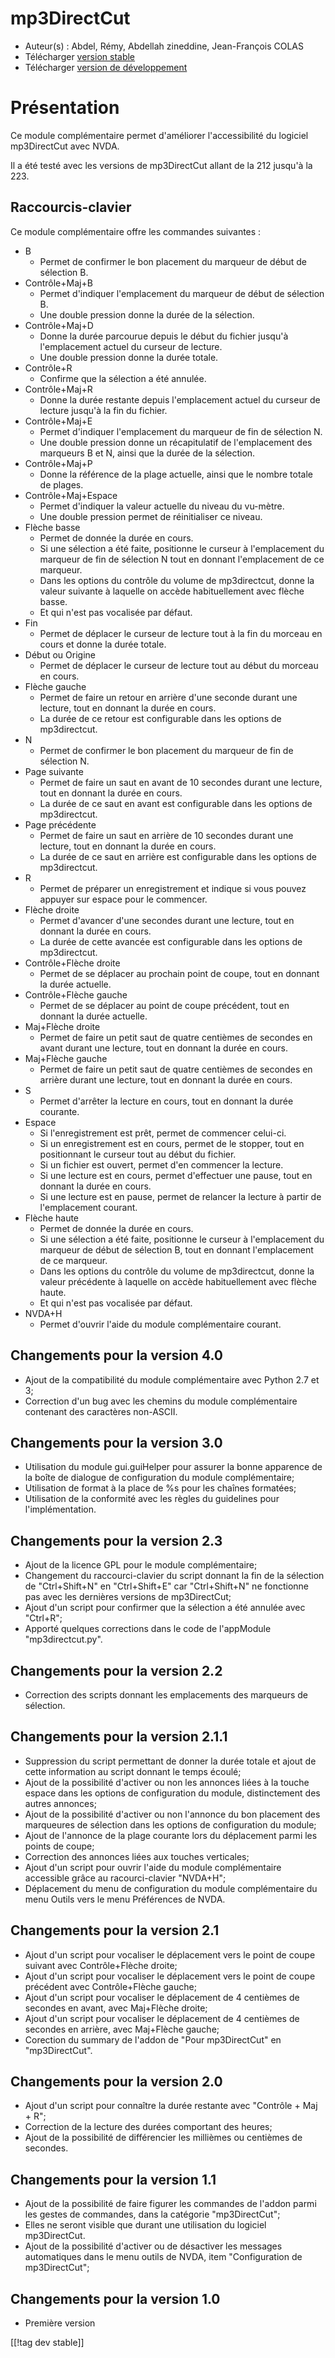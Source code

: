 # mp3DirectCut #

*	 Auteur(s) : Abdel, Rémy, Abdellah zineddine, Jean-François COLAS
*	 Télécharger [version stable][1]
*	 Télécharger [version de développement][2]

# Présentation #

Ce module complémentaire permet d'améliorer l'accessibilité du logiciel
mp3DirectCut avec NVDA.

Il a été testé avec les versions de mp3DirectCut allant de la 212 jusqu'à la
223.

## Raccourcis-clavier ##

Ce module complémentaire offre les commandes suivantes :

*	B
	*	Permet de confirmer le bon placement du marqueur de début de sélection B.
*	Contrôle+Maj+B
	*	Permet d'indiquer l'emplacement du marqueur de début de sélection B.
	*	Une double pression donne la durée de la sélection.
*	Contrôle+Maj+D
	*	Donne la durée parcourue depuis le début du fichier jusqu'à l'emplacement actuel du curseur de lecture.
	*	Une double pression donne la durée totale.
*	Contrôle+R
	*	Confirme que la sélection a été annulée.
*	Contrôle+Maj+R
	*	Donne la durée restante depuis l'emplacement actuel du curseur de lecture jusqu'à la fin du fichier.
*	Contrôle+Maj+E
	*	Permet d'indiquer l'emplacement du marqueur de fin de sélection N.
	*	Une double pression donne un récapitulatif de l'emplacement des marqueurs B et N, ainsi que la durée de la sélection.
*	Contrôle+Maj+P
	*	Donne la référence de la plage actuelle, ainsi que le nombre totale de plages.
*	Contrôle+Maj+Espace
	*	Permet d'indiquer la valeur actuelle du niveau du vu-mètre.
	*	Une double pression permet de réinitialiser ce niveau.
*	Flèche basse
	*	Permet de donnée la durée en cours.
	*	Si une sélection a été faite, positionne le curseur à l'emplacement du marqueur de fin de sélection N tout en donnant l'emplacement de ce marqueur.
	*	Dans les options du contrôle du volume de mp3directcut, donne la valeur suivante à laquelle on accède habituellement avec flèche basse.
	*	Et qui n'est pas vocalisée par défaut.
*	Fin
	*	Permet de déplacer le curseur de lecture tout à la fin du morceau en cours et donne la durée totale.
*	Début ou Origine
	*	Permet de déplacer le curseur de lecture tout au début du morceau en cours.
*	Flèche gauche
	*	Permet de faire un retour en arrière d'une seconde durant une lecture, tout en donnant la durée en cours.
	*	La durée de ce retour est configurable dans les options de mp3directcut.
*	N
	*	Permet de confirmer le bon placement du marqueur de fin de sélection N.
*	Page suivante
	*	Permet de faire un saut en avant de 10 secondes durant une lecture, tout en donnant la durée en cours.
	*	La durée de ce saut en avant est configurable dans les options de mp3directcut.
*	Page précédente
	*	Permet de faire un saut en arrière de 10 secondes durant une lecture, tout en donnant la durée en cours.
	*	La durée de ce saut en arrière est configurable dans les options de mp3directcut.
*	R
	*	Permet de préparer un enregistrement et indique si vous pouvez appuyer sur espace pour le commencer.
*	Flèche droite
	*	Permet d'avancer d'une secondes durant une lecture, tout en donnant la durée en cours.
	*	La durée de cette avancée est configurable dans les options de mp3directcut.
*	Contrôle+Flèche droite
	*	Permet de se déplacer au prochain point de coupe, tout en donnant la durée actuelle.
*	Contrôle+Flèche gauche
	*	Permet de se déplacer au point de coupe précédent, tout en donnant la durée actuelle.
*	Maj+Flèche droite
	*	Permet de faire un petit saut de quatre centièmes de secondes en avant durant une lecture, tout en donnant la durée en cours.
*	Maj+Flèche gauche
	*	Permet de faire un petit saut de quatre centièmes de secondes en arrière durant une lecture, tout en donnant la durée en cours.
*	S
	*	Permet d'arrêter la lecture en cours, tout en donnant la durée courante.
*	Espace
	*	Si l'enregistrement est prêt, permet de commencer celui-ci.
	*	Si un enregistrement est en cours, permet de le stopper, tout en positionnant le curseur tout au début du fichier.
	*	Si un fichier est ouvert, permet d'en commencer la lecture.
	*	Si une lecture est en cours, permet d'effectuer une pause, tout en donnant la durée en cours.
	*	Si une lecture est en pause, permet de relancer la lecture à partir de l'emplacement courant.
*	Flèche haute
	*	Permet de donnée la durée en cours.
	*	Si une sélection a été faite, positionne le curseur à l'emplacement du marqueur de début de sélection B, tout en donnant l'emplacement de ce marqueur.
	*	Dans les options du contrôle du volume de mp3directcut, donne la valeur précédente à laquelle on accède habituellement avec flèche haute.
	*	Et qui n'est pas vocalisée par défaut.
*	NVDA+H
	*	Permet d'ouvrir l'aide du module complémentaire courant.

## Changements pour la version 4.0 ##

*	 Ajout de la compatibilité du module complémentaire avec Python 2.7 et 3;
*	 Correction d'un bug avec les chemins du module complémentaire contenant
   des caractères non-ASCII.

## Changements pour la version 3.0 ##

*	 Utilisation du module gui.guiHelper pour assurer la bonne apparence de la
   boîte de dialogue de configuration du module complémentaire;
*	 Utilisation de format à la place de %s pour les chaînes formatées;
*	 Utilisation de la conformité avec les règles du guidelines pour
   l'implémentation.

## Changements pour la version 2.3 ##

*	 Ajout de la licence GPL pour le module complémentaire;
*	 Changement du raccourci-clavier du script donnant la fin de la sélection
   de "Ctrl+Shift+N" en "Ctrl+Shift+E" car "Ctrl+Shift+N" ne fonctionne pas
   avec les dernières versions de mp3DirectCut;
*	 Ajout d'un script pour confirmer que la sélection a été annulée avec
   "Ctrl+R";
*	 Apporté quelques corrections dans le code de l'appModule
   "mp3directcut.py".

## Changements pour la version 2.2 ##

*	 Correction des scripts donnant les emplacements des marqueurs de
   sélection.

## Changements pour la version 2.1.1 ##

*	 Suppression du script permettant de donner la durée totale et ajout de
   cette information au script donnant le temps écoulé;
*	 Ajout de la possibilité d'activer ou non les annonces liées à la touche
   espace dans les options de configuration du module, distinctement des
   autres annonces;
*	 Ajout de la possibilité d'activer ou non l'annonce du bon placement des
   marqueures de sélection dans les options de configuration du module;
*	 Ajout de l'annonce de la plage courante lors du déplacement parmi les
   points de coupe;
*	 Correction des annonces liées aux touches verticales;
*	 Ajout d'un script pour ouvrir l'aide du module complémentaire accessible
   grâce au racourci-clavier "NVDA+H";
*	 Déplacement du menu de configuration du module complémentaire du menu
   Outils vers le menu Préférences de NVDA.

## Changements pour la version 2.1 ##

*	 Ajout d'un script pour vocaliser le déplacement vers le point de coupe
   suivant avec Contrôle+Flèche droite;
*	 Ajout d'un script pour vocaliser le déplacement vers le point de coupe
   précédent avec Contrôle+Flèche gauche;
*	 Ajout d'un script pour vocaliser le déplacement de 4 centièmes de
   secondes en avant, avec Maj+Flèche droite;
*	 Ajout d'un script pour vocaliser le déplacement de 4 centièmes de
   secondes en arrière, avec Maj+Flèche gauche;
*	 Corection du summary de l'addon de "Pour mp3DirectCut" en "mp3DirectCut".

## Changements pour la version 2.0 ##

*	 Ajout d'un script pour connaître la durée restante avec "Contrôle + Maj +
   R";
*	 Correction de la lecture des durées comportant des heures;
*	 Ajout de la possibilité de différencier les millièmes ou centièmes de
   secondes.

## Changements pour la version 1.1 ##

*	 Ajout de la possibilité de faire figurer les commandes de l'addon parmi les gestes de commandes, dans la catégorie "mp3DirectCut";
*	 Elles ne seront visible que durant une utilisation du logiciel mp3DirectCut.
*	 Ajout de la possibilité d'activer ou de désactiver les messages automatiques dans le menu outils de NVDA, item "Configuration de mp3DirectCut";

## Changements pour la version 1.0 ##

*	 Première version

[[!tag dev stable]]

[1]: https://addons.nvda-project.org/files/get.php?file=mp3dc

[2]: https://addons.nvda-project.org/files/get.php?file=mp3dc-dev

